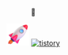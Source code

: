 <p align="center">
  🧦
</p>


<p align="center"><img src="https://raw.githubusercontent.com/yoong-saks/git-main/main/tistory/rocket_1f680.png" style="height: 46px;"/>
<a href="https://flannelsocks.tistory.com/" target=_blank rel=noopener noreferrer style="cursor: pointer;"><img alt="tistory" src="https://user-images.githubusercontent.com/76584961/216338770-66ee5516-a55d-4526-a5b0-386995b215ea.png" style="height: 40px"></a> 
</p>
